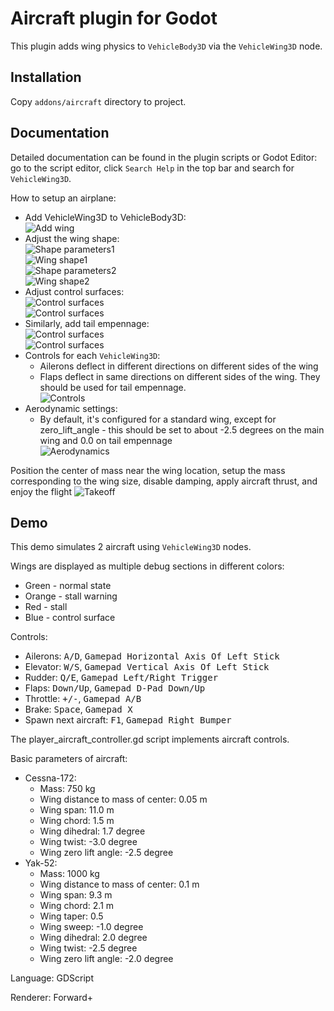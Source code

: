 # Aircraft plugin for Godot

This plugin adds wing physics to `VehicleBody3D` via the `VehicleWing3D` node.

## Installation

Copy `addons/aircraft` directory to project.

## Documentation

Detailed documentation can be found in the plugin scripts or Godot Editor: go to the script editor, click `Search Help` in the top bar and search for `VehicleWing3D`.

How to setup an airplane:
- Add VehicleWing3D to VehicleBody3D:
<br>![Add wing](./showcase/add_vehicle_wing.png)
- Adjust the wing shape:
<br>![Shape parameters1](./showcase/shape_parameters1.png)
<br>![Wing shape1](./showcase/shape1.png)
<br>![Shape parameters2](./showcase/shape_parameters2.png)
<br>![Wing shape2](./showcase/shape2.png)
- Adjust control surfaces:
<br>![Control surfaces](./showcase/control_surface_parameters.png)
<br>![Control surfaces](./showcase/control_surfaces.png)
- Similarly, add tail empennage:
<br>![Control surfaces](./showcase/elevator.png)
<br>![Control surfaces](./showcase/rudder.png)
- Controls for each `VehicleWing3D`:
  - Ailerons deflect in different directions on different sides of the wing
  - Flaps deflect in same directions on different sides of the wing. They should be used for tail empennage.
<br>![Controls](./showcase/input.png)
- Aerodynamic settings:
  - By default, it's configured for a standard wing, except for zero_lift_angle - this should be set to about -2.5 degrees on the main wing and 0.0 on tail empennage
<br>![Aerodynamics](./showcase/aerodynamics.png)

Position the center of mass near the wing location, setup the mass corresponding to the wing size, disable damping, apply aircraft thrust, and enjoy the flight
![Takeoff](./showcase/takeoff.png)

## Demo

This demo simulates 2 aircraft using `VehicleWing3D` nodes.

Wings are displayed as multiple debug sections in different colors:
- Green - normal state
- Orange - stall warning
- Red - stall
- Blue - control surface

Controls:
- Ailerons: <kbd>A/D</kbd>, <kbd>Gamepad Horizontal Axis Of Left Stick</kbd>
- Elevator: <kbd>W/S</kbd>, <kbd>Gamepad Vertical Axis Of Left Stick</kbd>
- Rudder: <kbd>Q/E</kbd>, <kbd>Gamepad Left/Right Trigger</kbd>
- Flaps: <kbd>Down/Up</kbd>, <kbd>Gamepad D-Pad Down/Up</kbd>
- Throttle: <kbd>+/-</kbd>, <kbd>Gamepad A/B</kbd>
- Brake: <kbd>Space</kbd>, <kbd>Gamepad X</kbd>
- Spawn next aircraft: <kbd>F1</kbd>, <kbd>Gamepad Right Bumper</kbd>

The player_aircraft_controller.gd script implements aircraft controls.

Basic parameters of aircraft:
- Cessna-172:
  - Mass: 750 kg
  - Wing distance to mass of center: 0.05 m
  - Wing span: 11.0 m
  - Wing chord: 1.5 m
  - Wing dihedral: 1.7 degree
  - Wing twist: -3.0 degree
  - Wing zero lift angle: -2.5 degree
- Yak-52:
  - Mass: 1000 kg
  - Wing distance to mass of center: 0.1 m
  - Wing span: 9.3 m
  - Wing chord: 2.1 m
  - Wing taper: 0.5
  - Wing sweep: -1.0 degree
  - Wing dihedral: 2.0 degree
  - Wing twist: -2.5 degree
  - Wing zero lift angle: -2.0 degree

Language: GDScript

Renderer: Forward+
